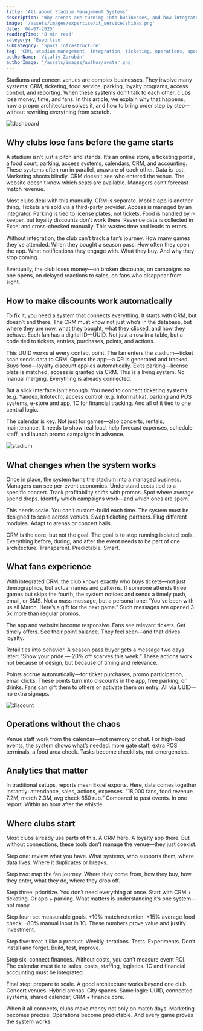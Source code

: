 ```yaml
---
title: 'All about Stadium Management Systems'
description: 'Why arenas are turning into businesses, and how integrated systems help reduce losses, improve communication with fans, and increase revenue. A clear and structured look at what modern stadiums really need to stay efficient.'
image: '/assets/images/expertise/it_service/shibas.png'
date: '04-07-2025'
readingTime: '8 min read'
category: 'Expertise'
subCategory: 'Sport Infrastructure'
tag: 'CRM, stadium management, integration, ticketing, operations, sport business'
authorName: 'Vitaliy Zarubin'
authorImage: '/assets/images/author/avatar.png'
---
```


Stadiums and concert venues are complex businesses. They involve many systems: CRM, ticketing, food service, parking, loyalty programs, access control, and reporting. When these systems don’t talk to each other, clubs lose money, time, and fans. In this article, we explain why that happens, how a proper architecture solves it, and how to bring order step by step—without rewriting everything from scratch.

![dashboard](https://imgur.com/KLTqPFp.jpg)

## Why clubs lose fans before the game starts

A stadium isn’t just a pitch and stands. It’s an online store, a ticketing portal, a food court, parking, access systems, calendars, CRM, and accounting. These systems often run in parallel, unaware of each other. Data is lost. Marketing shoots blindly. CRM doesn’t see who entered the venue. The website doesn’t know which seats are available. Managers can’t forecast match revenue.

Most clubs deal with this manually. CRM is separate. Mobile app is another thing. Tickets are sold via a third-party provider. Access is managed by an integrator. Parking is tied to license plates, not tickets. Food is handled by r-keeper, but loyalty discounts don’t work there. Revenue data is collected in Excel and cross-checked manually. This wastes time and leads to errors.

Without integration, the club can’t track a fan’s journey. How many games they’ve attended. When they bought a season pass. How often they open the app. What notifications they engage with. What they buy. And why they stop coming.

Eventually, the club loses money—on broken discounts, on campaigns no one opens, on delayed reactions to sales, on fans who disappear from sight.

## How to make discounts work automatically

To fix it, you need a system that connects everything. It starts with CRM, but doesn’t end there. The CRM must know not just who’s in the database, but where they are now, what they bought, what they clicked, and how they behave. Each fan has a digital ID—UUID. Not just a row in a table, but a code tied to tickets, entries, purchases, points, and actions.

This UUID works at every contact point. The fan enters the stadium—ticket scan sends data to CRM. Opens the app—a QR is generated and tracked. Buys food—loyalty discount applies automatically. Exits parking—license plate is matched, access is granted via CRM. This is a living system. No manual merging. Everything is already connected.

But a slick interface isn’t enough. You need to connect ticketing systems (e.g. Yandex, Infotech), access control (e.g. Informatika), parking and POS systems, e-store and app, 1C for financial tracking. And all of it tied to one central logic.

The calendar is key. Not just for games—also concerts, rentals, maintenance. It needs to show real load, help forecast expenses, schedule staff, and launch promo campaigns in advance.

![stadium](https://imgur.com/Xgc3GUY.jpg)

## What changes when the system works

Once in place, the system turns the stadium into a managed business. Managers can see per-event economics. Understand costs tied to a specific concert. Track profitability shifts with promos. Spot where average spend drops. Identify which campaigns work—and which ones are spam.

This needs scale. You can’t custom-build each time. The system must be designed to scale across venues. Swap ticketing partners. Plug different modules. Adapt to arenas or concert halls.

CRM is the core, but not the goal. The goal is to stop running isolated tools. Everything before, during, and after the event needs to be part of one architecture. Transparent. Predictable. Smart.

## What fans experience

With integrated CRM, the club knows exactly who buys tickets—not just demographics, but actual names and patterns. If someone attends three games but skips the fourth, the system notices and sends a timely push, email, or SMS. Not a mass message, but a personal one: “You’ve been with us all March. Here’s a gift for the next game.” Such messages are opened 3–5x more than regular promos.

The app and website become responsive. Fans see relevant tickets. Get timely offers. See their point balance. They feel seen—and that drives loyalty.

Retail ties into behavior. A season pass buyer gets a message two days later: “Show your pride — 20% off scarves this week.” These actions work not because of design, but because of timing and relevance.

Points accrue automatically—for ticket purchases, promo participation, email clicks. These points turn into discounts in the app, free parking, or drinks. Fans can gift them to others or activate them on entry. All via UUID—no extra signups.

![discount](https://imgur.com/ugTndLc.jpg)

## Operations without the chaos

Venue staff work from the calendar—not memory or chat. For high-load events, the system shows what’s needed: more gate staff, extra POS terminals, a food area check. Tasks become checklists, not emergencies.

## Analytics that matter

In traditional setups, reports mean Excel exports. Here, data comes together instantly: attendance, sales, actions, expenses. “18,000 fans, food revenue 7.2M, merch 2.3M, avg check 650 rub.” Compared to past events. In one report. Within an hour after the whistle.

## Where clubs start

Most clubs already use parts of this. A CRM here. A loyalty app there. But without connections, these tools don’t manage the venue—they just coexist.

Step one: review what you have. What systems, who supports them, where data lives. Where it duplicates or breaks.

Step two: map the fan journey. Where they come from, how they buy, how they enter, what they do, where they drop off.

Step three: prioritize. You don’t need everything at once. Start with CRM + ticketing. Or app + parking. What matters is understanding it’s one system—not many.

Step four: set measurable goals. +10% match retention. +15% average food check. –80% manual input in 1C. These numbers prove value and justify investment.

Step five: treat it like a product. Weekly iterations. Tests. Experiments. Don’t install and forget. Build, test, improve.

Step six: connect finances. Without costs, you can’t measure event ROI. The calendar must tie to sales, costs, staffing, logistics. 1C and financial accounting must be integrated.

Final step: prepare to scale. A good architecture works beyond one club. Concert venues. Hybrid arenas. City spaces. Same logic: UUID, connected systems, shared calendar, CRM + finance core.

When it all connects, clubs make money not only on match days. Marketing becomes precise. Operations become predictable. And every game proves the system works.


